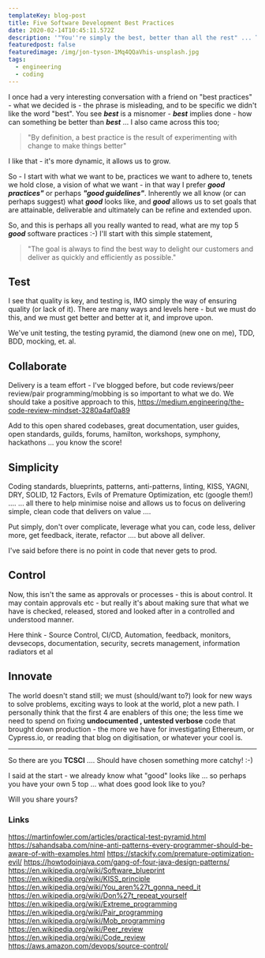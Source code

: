 ```yaml
---
templateKey: blog-post
title: Five Software Development Best Practices
date: 2020-02-14T10:45:11.572Z
description: '"You''re simply the best, better than all the rest" ... Tina Turner.'
featuredpost: false
featuredimage: /img/jon-tyson-1Mq4QQaVhis-unsplash.jpg
tags:
  - engineering
  - coding
---
```

I once had a very interesting conversation with a friend on "best practices" - what we decided is - the phrase is misleading, and to be specific we didn't like the word "best". You see ***best*** is a misnomer - ***best*** implies done - how can something be better than ***best*** ... I also came across this too;

> "By definition, a best practice is the result of experimenting with change to make things better"

I like that - it's more dynamic, it allows us to grow. 

So - I start with what we want to be, practices we want to adhere to, tenets we hold close, a vision of what we want - in that way I prefer ***good practices"*** or perhaps ***"good guidelines"***. Inherently we all know (or can perhaps suggest) what ***good*** looks like, and ***good*** allows us to set goals that are attainable, deliverable and ultimately can be refine and extended upon.

So, and this is perhaps all you really wanted to read, what are my top 5 ***good*** software practices :-) I'll start with this simple statement,

> "The goal is always to find the best way to delight our customers and deliver as quickly and efficiently as possible."

## Test

I see that quality is key, and testing is, IMO simply the way of ensuring quality (or lack of it). There are many ways and levels here - but we must do this, and we must get better and better at it, and improve upon.

We've unit testing, the testing pyramid, the diamond (new one on me), TDD, BDD, mocking, et. al.

## Collaborate

Delivery is a team effort - I've blogged before, but code reviews/peer review/pair programming/mobbing is so important to what we do. We should take a positive approach to this, <https://medium.engineering/the-code-review-mindset-3280a4af0a89>

Add to this open shared codebases, great documentation, user guides, open standards, guilds, forums, hamilton, workshops, symphony, hackathons ...
you know the score!

## Simplicity

Coding standards, blueprints, patterns, anti-patterns, linting, KISS, YAGNI, DRY, SOLID, 12 Factors, Evils of Premature Optimization, etc (google them!) .... ...
all there to help minimise noise and allows us to focus on delivering simple, clean code that delivers on value ....

Put simply, don't over complicate, leverage what you can, code less, deliver more, get feedback, iterate, refactor .... but above all deliver.

I've said before there is no point in code that never gets to prod.

## Control

Now, this isn't the same as approvals or processes - this is about control. It may contain approvals etc - but really it's about making sure that what we have is checked, released, stored and looked after in a controlled and understood manner.

Here think - Source Control, CI/CD, Automation, feedback, monitors, devsecops, documentation, security, secrets management, information radiators et al

## Innovate

The world doesn't stand still; we must (should/want to?) look for new ways to solve problems, exciting ways to look at the world, plot a new path. I personally think that the first 4 are enablers of this one; the less time we need to spend on fixing **undocumented , untested verbose** code that brought
down production - the more we have for investigating Ethereum, or Cypress.io, or reading that blog on digitisation, or whatever your cool is.

------
So there are you **TCSCI** .... Should have chosen something more catchy! :-)

I said at the start - we already know what "good" looks like ... so perhaps you have your own 5 top ... what does good look like to you? 

Will you share yours?

### Links

<https://martinfowler.com/articles/practical-test-pyramid.html> <https://sahandsaba.com/nine-anti-patterns-every-programmer-should-be-aware-of-with-examples.html> <https://stackify.com/premature-optimization-evil/> <https://howtodoinjava.com/gang-of-four-java-design-patterns/> <https://en.wikipedia.org/wiki/Software_blueprint> <https://en.wikipedia.org/wiki/KISS_principle> <https://en.wikipedia.org/wiki/You_aren%27t_gonna_need_it> <https://en.wikipedia.org/wiki/Don%27t_repeat_yourself> <https://en.wikipedia.org/wiki/Extreme_programming> <https://en.wikipedia.org/wiki/Pair_programming> <https://en.wikipedia.org/wiki/Mob_programming> <https://en.wikipedia.org/wiki/Peer_review> <https://en.wikipedia.org/wiki/Code_review> <https://aws.amazon.com/devops/source-control/>
